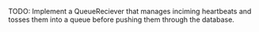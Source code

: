TODO: Implement a QueueReciever that manages inciming heartbeats and tosses them into a queue before pushing them through the database.
